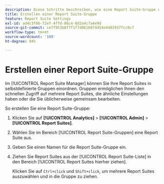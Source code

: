 ```yaml
---
description: Diese Schritte beschreiben, wie eine Report Suite-Gruppe erstellt wird.
title: Erstellen einer Report Suite-Gruppe
feature: Report Suite Settings
exl-id: ad4c3f06-72ef-4ffd-86c4-0d2a4c7a4e9d
source-git-commit: ce7f953b8f7f1f7d0616074454e4401937fcc0c7
workflow-type: tm+mt
source-wordcount: '109'
ht-degree: 94%

---
```


# Erstellen einer Report Suite-Gruppe

Im [!UICONTROL Report Suite Manager] können Sie Ihre Report Suites in selbstdefinierte Gruppen einordnen. Gruppen ermöglichen Ihnen den schnellen Zugriff auf mehrere Report Suites, die ähnliche Einstellungen haben oder die Sie üblicherweise gemeinsam bearbeiten.

So erstellen Sie eine Report Suite-Gruppe:

1. Klicken Sie auf **[!UICONTROL Analytics]** > **[!UICONTROL Admin]** > **[!UICONTROL Report Suites]**.
1. Wählen Sie im Bereich [!UICONTROL Report Suite-Gruppen] eine Report Suite aus.
1. Geben Sie einen Namen für die Report Suite-Gruppe ein.
1. Ziehen Sie Report Suites aus der [!UICONTROL Report Suite-Liste] in den Bereich [!UICONTROL Report Suites hierher ziehen].

   Klicken Sie auf `Ctrl+click` und `Shift+click`, um mehrere Report Suites auszuwählen und in die Gruppe zu ziehen.
